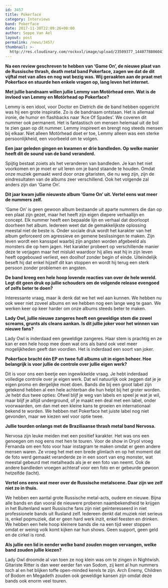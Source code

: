 ```yaml
---
id: 3457
title: Pokerface
category: Interviews
band: Pokerface
date: 2017-11-30T22:09:26+00:00
author: Seppe Van Ael
layout: post
permalink: /news/3457/
thumbnail: >-
  http://res.cloudinary.com/rockxxl/image/upload/23509377_1440778806041230_6622981631811464968_o.jpg
---
```

**Na een review geschreven te hebben van ‘Game On’, de nieuwe plaat van de Russische thrash, death metal band Pokerface, zagen we dat de dit vijftal met van alles en nog wat bezig was. Wij geraakten aan de praat met Pokerface en stuurde hen enkele vragen op, lang leven het internet.**

**Met jullie bandnaam willen jullie Lemmy van Motörhead eren. Wat is de invloed van Lemmy en Motörhead op Pokerface?**

Lemmy is een idool, voor Doctor en Dietrich die de band hebben opgericht was hij een grote inspiratie. Zo is de bandnaam ontstaan. Het is allemaal ironie, de humor en flashbacks naar ‘Ace Of Spades’. We coveren dit nummer ook permanent. Het is fantastisch om mensen helemaal uit de bol te zien gaan op dit nummer. Lemmy inspireert en brengt nog steeds mensen bij elkaar. Niet alleen Motörhead doet er toe, Lemmy alleen was een sterke persoonlijkheid, een voorbeeld om te volgen.

**Een jaar geleden gingen en kwamen er drie bandleden. Op welke manier heeft dit de sound van de band veranderd.** 

Spijtig bestaat zoiets als het veranderen van bandleden. Je kan het niet voorkomen en je moet er uit leren om je band staande te houden. Omdat onze muziek gemaakt werd door onze gitaristen, die nu weg zijn, zijn de eindresultaten van de albums zeer verschillend. Ook het volgende zal anders zijn dan ‘Game On’.

**Dit jaar kwam jullie nieuwste album ‘Game On’ uit. Vertel eens wat meer de nummers zelf.**

‘Game On’ is geen gewoon album bestaande uit aparte nummers die dan op een plaat zijn gezet, maar het heeft zijn eigen diepere verhaallijn en concept. Elk nummer heeft een bepaalde lijn en verhaal dat doorloopt doorheen het album. Iedereen weet dat de gemakkelijkste oplossing meestal niet de beste is. Onder sociale druk wordt het karakter van het album geforceerd om agressieve en gemene beslissingen te maken. Zijn leven wordt een kansspel waarbij zijn angsten worden afgebeeld als monsters die op hem jagen. Het karakter probeert op verschillende manier deze te verjagen maar het mislukt waardoor hij alles wat hij in zijn leven heeft opgebouwd verliest, een doolhof zonder begin of einde. Uiteindelijk beseft hij dat enkel hijzelf dit kan stoppen en wordt hij terug een sterk persoon zonder problemen en angsten.

**De band kreeg een hele hoop lovende reacties van over de hele wereld. Legt dit geen druk op jullie schouders om de volgende release evengoed of zelfs beter te doen?**

Interessante vraag, maar ik denk dat we het wel aan kunnen. We hebben nu ook weer niet zoveel albums en we hebben nog een lange weg te gaan. We werken keer op keer harder om onze albums steeds beter te maken.

**Lady Owl, jullie nieuwe zangeres heeft een geweldige stem die zowel screams, grunts als cleans aankan. Is dit jullie joker voor het winnen van nieuwe fans?**
  
Lady Owl is inderdaad een geweldige zangeres. Haar stem is prachtig en ze kan er een hele hoop mee doen wat ons als band ook veel meer mogelijkheden geeft dan voordien. Het is inderdaad een soort van joker.

**Pokerface bracht één EP en twee full albums uit in eigen beheer. Hoe belangrijk is voor jullie de controle over jullie eigen werk?**

Dit is voor ons een beetje een ingewikkelde vraag. Je hebt inderdaad volledige controle over je eigen werk. Dat wil natuurlijk ook zeggen dat je je eigen promo en dergelijke moet doen. Bands die bij een groot label zijn getekend hebben al een hele achterban die hun helpt bij het groter worden. Je hebt dus twee opties: Ofwel blijf je weg van labels en speel je wat je wil, maar blijf je altijd underground, of je maakt een deal met een label, onder voorwaarden, om dan met een kleine kans te groeien en internationaal bekend te worden. We hebben met Pokerface het juiste label nog niet gevonden, maar we kiezen wel voor optie twee.

**Jullie tourden onlangs met de Braziliaanse thrash metal band Nervosa.** 

Nervosa zijn leuke meiden met een positief karakter. Het was ons een genoegen om nog eens met hen te touren. Voor de show in Oryol vroeg Fernanda om een foto voor haar instagram te maken omdat er geen andere mensen waren. Ze vroeg het met een brede glimlach en op het moment dat de foto werd gemaakt veranderde ze in een soort van eng monster, wat meestal gebeurd met metalheads als je er een foto van neemt. Ook de andere bandleden vroegen achteraf voor een foto en er gebeurde gewoon hetzelfde (lacht).

**Vertel ons eens wat meer over de Russische metalscene. Daar zijn we zelf niet zo in thuis.**

We hebben een aantal grote Russische metal-acts, oudere en nieuwe. Bijna alle bands en dan vooral de nieuwere proberen naambekendheid te krijgen in het Buitenland want Russische fans zijn niet geïnteresseerd in niet professionele bands uit Rusland zelf. Iedereen denkt dat muziek niet serieus is, enkel popmuziek, dat er geen hard werk inzit, enkel feesten en drinken. We hebben een hele hoop kleinere bands die na een tijd weer stoppen omdat er weinig volk komt kijken nar hun shows. Geen support, geen geld en de cirkel is rond.

**Als jullie een lid in eender welke band zouden mogen vervangen, welke band zouden jullie kiezen?**

Lady Owl droomde al van toen ze nog klein was om te zingen in Nightwish. Gitariste Ritter is dan weer eerder fan van Sodom, zij kent al hun nummers toch al en het blijken toffe open-minded kerels te zijn. Arch Enemy, Children of Bodom en Megadeth zouden ook geweldige kansen zijn omdat deze bands ook enorm veel touren.
